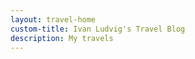 ```yaml
---
layout: travel-home
custom-title: Ivan Ludvig's Travel Blog
description: My travels
---
```


<div id="map" style="height: 480px; width: 100%; margin-bottom: 36px; margin-top: -15px; border-radius: 6px;">
</div>

<script>
    const onClick = point => () => window.open(point.link);

    const renderCountry = (country) => {
        // zoom: zoom when rendering map component
        // countryZoom: min zoom to render place on global map 
        // minZoom: min zoom to render children on global map

        const marker = generateMarker(country, countryIcon, onClick);

        const citiesLayer = new L.LayerGroup();
        country.cities?.filter(city => city.name !== country.name && !cities[city.key]).forEach(city => 
            generateMarker(
                city, 
                country.nested ? countryIcon : cityIcon, 
                onClick
            ).addTo(citiesLayer)
        );

        const countryZoom = country.countryZoom ?? -1;
        const onZoom = () => {
            if (map.getZoom() >= countryZoom) {
                marker.addTo(map);
                if (map.getZoom() >= country.minZoom) {
                    map.addLayer(citiesLayer);

                    if (country.nested) {
                        map.removeLayer(marker);
                    }
                } else {
                    map.removeLayer(citiesLayer);
                }
            } else {
                map.removeLayer(marker);
                map.removeLayer(citiesLayer);
            }
        };

        onZoom();
        map.on('zoomend', onZoom);
    }

    const cityFliter = window.location.search.split('city=')[1];
    const countryFilter = window.location.search.split('country=')[1];
    if (cityFliter) {
        const placeName = Object.keys(places).find(key => key.toLowerCase() === cityFliter.toLowerCase());
        if(!placeName) {
            window.location.href = window.location.href.split('?')[0];
        }
        renderMap(`map`, places[placeName].coords, places[placeName]?.zoom ?? 8);
    } else if (countryFilter) {
        const maps = countryCodeToMaps[countryFilter].map(placeName => generatePlaceConfig(placeName, 1));
        const coords = maps.map(m => m.coords)
                        .reduce((a, b) => [a[0] + b[0], a[1] + b[1]])
                        .map(x => x / maps.length);
    
        var map = L.map('map', {attributionControl: false}).setView(coords, maps[0]?.zoom ?? 8);
        L.tileLayer(MAP_URL).addTo(map);
        maps.map(renderCountry);
    } else {
        var map = L.map('map', {attributionControl: false}).setView([52, 22], 3);
        L.tileLayer(MAP_URL).addTo(map);

        const countries = [
            generatePlaceConfig('Lanzarote', 9),
            generatePlaceConfig('Fuerteventura', 9),
            generatePlaceConfig('Kaliningrad', 6),
            generatePlaceConfig('Murmansk'),
            generatePlaceConfig('Malta', 10),
            generatePlaceConfig('Gozo', 10),
            generatePlaceConfig('Dubai'),
            generatePlaceConfig('Tallinn'),
            generatePlaceConfig('Naples'),
            generatePlaceConfig('Scalea-Rome', 5),
            generatePlaceConfig('Around-Como', 7),
            generatePlaceConfig('Kazan'),
            generatePlaceConfig('Iran', 4),
            generatePlaceConfig('Fethiye', 9),
            generatePlaceConfig('Antalya'),
            generatePlaceConfig('Istanbul'),
            generatePlaceConfig('Sochi', 7),
            generatePlaceConfig('Tula'),
            generatePlaceConfig('Turin', 8),
            generatePlaceConfig('Genoa'),
            generatePlaceConfig('Azure'),
            generatePlaceConfig('Budapest'),
            generatePlaceConfig('Athens'),
            generatePlaceConfig('Sicily-East', 6),
            generatePlaceConfig('South-Portugal', 6),
            generatePlaceConfig('North-Portugal', 6)
        ];

        countries.forEach(renderCountry);

        countries.forEach(country => {
            if (country.nested){
                country.cities?.forEach(city => {
                    if (cities[city.key]) {
                        renderCountry({
                            ...generatePlaceConfig(city.key, city.minZoom ?? city.zoom),
                            countryZoom: country.minZoom
                    });
                    }
                });
            }
        });
    }
</script>



